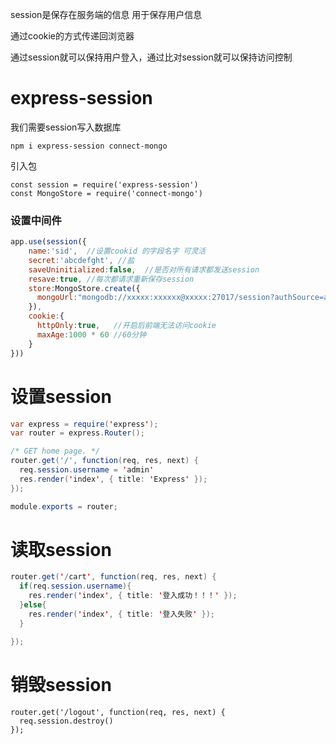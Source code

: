 session是保存在服务端的信息 用于保存用户信息

通过cookie的方式传递回浏览器

通过session就可以保持用户登入，通过比对session就可以保持访问控制 

# express-session

我们需要session写入数据库

```
npm i express-session connect-mongo
```

引入包

```
const session = require('express-session')
const MongoStore = require('connect-mongo')
```

### 设置中间件

```javascript
app.use(session({
    name:'sid',  //设置cookid 的字段名字 可灵活
    secret:'abcdefght', //盐
    saveUninitialized:false,  //是否对所有请求都发送session
    resave:true, //每次都请求重新保存session
    store:MongoStore.create({
      mongoUrl:"mongodb://xxxxx:xxxxxx@xxxxx:27017/session?authSource=admin"
    }),
    cookie:{
      httpOnly:true,   //开启后前端无法访问cookie
      maxAge:1000 * 60 //60分钟
    }
}))
```

# 设置session

```java
var express = require('express');
var router = express.Router();

/* GET home page. */
router.get('/', function(req, res, next) {
  req.session.username = 'admin'
  res.render('index', { title: 'Express' });
});

module.exports = router;

```

# 读取session

```java
router.get('/cart', function(req, res, next) {
  if(req.session.username){
    res.render('index', { title: '登入成功！！！' });
  }else{
    res.render('index', { title: '登入失败' });
  }

});
```

# 销毁session

```
router.get('/logout', function(req, res, next) {
  req.session.destroy()
});
```

